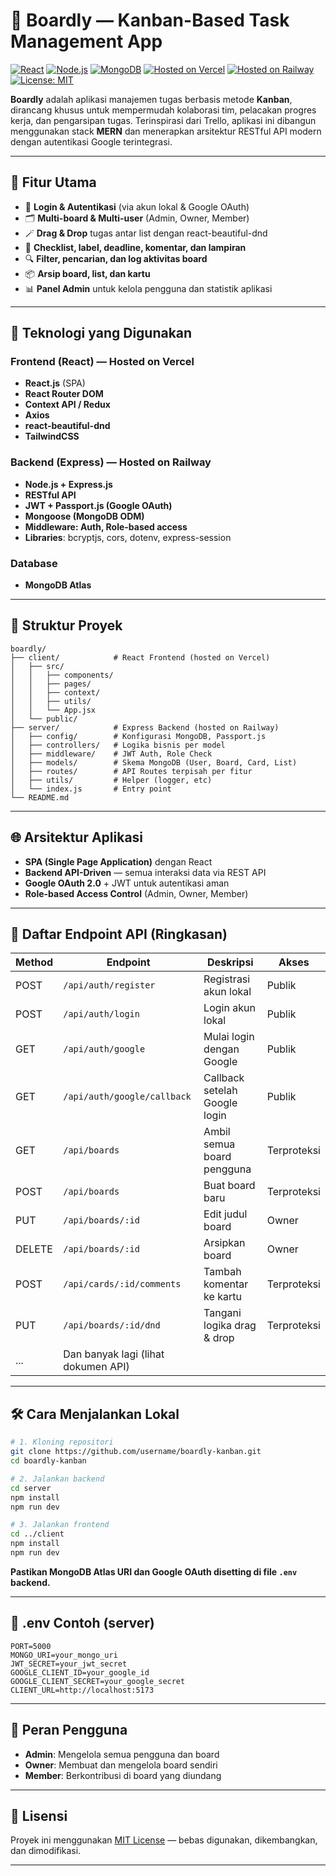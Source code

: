 # 📌 Boardly — Kanban-Based Task Management App

[![React](https://img.shields.io/badge/Frontend-React-blue)](https://reactjs.org)
[![Node.js](https://img.shields.io/badge/Backend-Node.js-green)](https://nodejs.org)
[![MongoDB](https://img.shields.io/badge/Database-MongoDB-green)](https://www.mongodb.com/)
[![Hosted on Vercel](https://img.shields.io/badge/Frontend-Vercel-black?logo=vercel)](https://vercel.com/)
[![Hosted on Railway](https://img.shields.io/badge/Backend-Railway-blueviolet?logo=railway)](https://railway.app/)
[![License: MIT](https://img.shields.io/badge/License-MIT-green.svg)](https://opensource.org/licenses/MIT)

**Boardly** adalah aplikasi manajemen tugas berbasis metode **Kanban**, dirancang khusus untuk mempermudah kolaborasi tim, pelacakan progres kerja, dan pengarsipan tugas. Terinspirasi dari Trello, aplikasi ini dibangun menggunakan stack **MERN** dan menerapkan arsitektur RESTful API modern dengan autentikasi Google terintegrasi.

---

## 🧩 Fitur Utama

* 👤 **Login & Autentikasi** (via akun lokal & Google OAuth)
* 🗂️ **Multi-board & Multi-user** (Admin, Owner, Member)
* 🪄 **Drag & Drop** tugas antar list dengan react-beautiful-dnd
* 📝 **Checklist, label, deadline, komentar, dan lampiran**
* 🔍 **Filter, pencarian, dan log aktivitas board**
* 📦 **Arsip board, list, dan kartu**
* 📊 **Panel Admin** untuk kelola pengguna dan statistik aplikasi

---

## 🚀 Teknologi yang Digunakan

### Frontend (React) — Hosted on **Vercel**

* **React.js** (SPA)
* **React Router DOM**
* **Context API / Redux**
* **Axios**
* **react-beautiful-dnd**
* **TailwindCSS**
  
### Backend (Express) — Hosted on **Railway**

* **Node.js + Express.js**
* **RESTful API**
* **JWT + Passport.js (Google OAuth)**
* **Mongoose (MongoDB ODM)**
* **Middleware: Auth, Role-based access**
* **Libraries**: bcryptjs, cors, dotenv, express-session

### Database

* **MongoDB Atlas**

---

## 📁 Struktur Proyek

```plaintext
boardly/
├── client/            # React Frontend (hosted on Vercel)
│   ├── src/
│   │   ├── components/
│   │   ├── pages/
│   │   ├── context/
│   │   ├── utils/
│   │   └── App.jsx
│   └── public/
├── server/            # Express Backend (hosted on Railway)
│   ├── config/        # Konfigurasi MongoDB, Passport.js
│   ├── controllers/   # Logika bisnis per model
│   ├── middleware/    # JWT Auth, Role Check
│   ├── models/        # Skema MongoDB (User, Board, Card, List)
│   ├── routes/        # API Routes terpisah per fitur
│   ├── utils/         # Helper (logger, etc)
│   └── index.js       # Entry point
└── README.md
```

---

## 🌐 Arsitektur Aplikasi

* **SPA (Single Page Application)** dengan React
* **Backend API-Driven** — semua interaksi data via REST API
* **Google OAuth 2.0** + JWT untuk autentikasi aman
* **Role-based Access Control** (Admin, Owner, Member)

---

## 📌 Daftar Endpoint API (Ringkasan)

| Method | Endpoint                            | Deskripsi                     | Akses       |
| ------ | ----------------------------------- | ----------------------------- | ----------- |
| POST   | `/api/auth/register`                | Registrasi akun lokal         | Publik      |
| POST   | `/api/auth/login`                   | Login akun lokal              | Publik      |
| GET    | `/api/auth/google`                  | Mulai login dengan Google     | Publik      |
| GET    | `/api/auth/google/callback`         | Callback setelah Google login | Publik      |
| GET    | `/api/boards`                       | Ambil semua board pengguna    | Terproteksi |
| POST   | `/api/boards`                       | Buat board baru               | Terproteksi |
| PUT    | `/api/boards/:id`                   | Edit judul board              | Owner       |
| DELETE | `/api/boards/:id`                   | Arsipkan board                | Owner       |
| POST   | `/api/cards/:id/comments`           | Tambah komentar ke kartu      | Terproteksi |
| PUT    | `/api/boards/:id/dnd`               | Tangani logika drag & drop    | Terproteksi |
| ...    | Dan banyak lagi (lihat dokumen API) |                               |             |

---

## 🛠️ Cara Menjalankan Lokal

```bash
# 1. Kloning repositori
git clone https://github.com/username/boardly-kanban.git
cd boardly-kanban

# 2. Jalankan backend
cd server
npm install
npm run dev

# 3. Jalankan frontend
cd ../client
npm install
npm run dev
```

**Pastikan MongoDB Atlas URI dan Google OAuth disetting di file `.env` backend.**

---

## 🔐 .env Contoh (server)

```env
PORT=5000
MONGO_URI=your_mongo_uri
JWT_SECRET=your_jwt_secret
GOOGLE_CLIENT_ID=your_google_id
GOOGLE_CLIENT_SECRET=your_google_secret
CLIENT_URL=http://localhost:5173
```

---

## 👥 Peran Pengguna

* **Admin**: Mengelola semua pengguna dan board
* **Owner**: Membuat dan mengelola board sendiri
* **Member**: Berkontribusi di board yang diundang

---

## 📜 Lisensi

Proyek ini menggunakan [MIT License](https://opensource.org/licenses/MIT) — bebas digunakan, dikembangkan, dan dimodifikasi.

---
